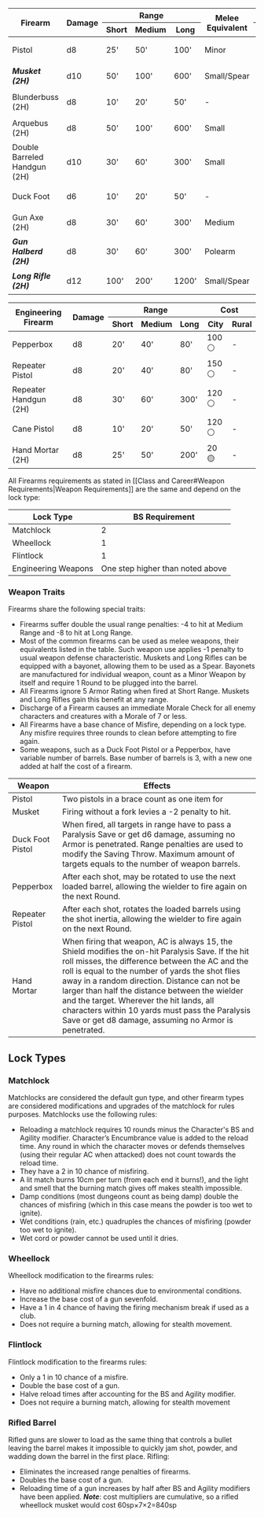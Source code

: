 
<table>
    <thead>
        <tr>
            <th rowspan="2">Firearm</th>
            <th rowspan="2">Damage</th>
            <th colspan="3">Range</th>
            <th rowspan="2">Melee Equivalent</th>
            <th colspan="2">Cost</th>
        </tr>
        <tr>
            <th>Short</th>
            <th>Medium</th>
            <th>Long</th>
            <th>City</th>
            <th>Rural</th>
        </tr>
    </thead>
    <tbody>
        <tr>
            <td>Pistol</td>
            <td>d8</td>
            <td>25'</td>
            <td>50'</td>
            <td>100'</td>
            <td>Minor</td>
            <td>30 ⚪</td>
            <td>-</td>
        </tr>
        <tr>
            <td><strong><em>Musket (2H)</em></strong></td>
            <td>d10</td>
            <td>50'</td>
            <td>100'</td>
            <td>600'</td>
            <td>Small/Spear</td>
            <td>60 ⚪</td>
            <td>-</td>
        </tr>
        <tr>
            <td>Blunderbuss (2H)</td>
            <td>d8</td>
            <td>10'</td>
            <td>20'</td>
            <td>50'</td>
            <td>-</td>
            <td>20 ⚪</td>
            <td>50 ⚪</td>
        </tr>
        <tr>
            <td>Arquebus (2H)</td>
            <td>d8</td>
            <td>50'</td>
            <td>100'</td>
            <td>600'</td>
            <td>Small</td>
            <td>40 ⚪</td>
            <td>80 ⚪</td>
        </tr>
        <tr>
            <td>Double Barreled Handgun (2H)</td>
            <td>d10</td>
            <td>30'</td>
            <td>60'</td>
            <td>300'</td>
            <td>Small</td>
            <td>100 ⚪</td>
            <td>-</td>
        </tr>
        <tr>
            <td>Duck Foot</td>
            <td>d6</td>
            <td>10'</td>
            <td>20'</td>
            <td>50'</td>
            <td>-</td>
            <td>200 ⚪</td>
            <td>-</td>
        </tr>
        <tr>
            <td>Gun Axe (2H)</td>
            <td>d8</td>
            <td>30'</td>
            <td>60'</td>
            <td>300'</td>
            <td>Medium</td>
            <td>80 ⚪</td>
            <td>-</td>
        </tr>
        <tr>
            <td><strong><em>Gun Halberd (2H)</em></strong></td>
            <td>d8</td>
            <td>30'</td>
            <td>60'</td>
            <td>300'</td>
            <td>Polearm</td>
            <td>120 ⚪</td>
            <td>-</td>
        </tr>
        <tr>
            <td><strong><em>Long Rifle (2H)</em></strong></td>
            <td>d12</td>
            <td>100'</td>
            <td>200'</td>
            <td>1200'</td>
            <td>Small/Spear</td>
            <td>16 🟡</td>
            <td>-</td>
        </tr>
    </tbody>
</table>


<table>
    <thead>
        <tr>
            <th rowspan="2">Engineering Firearm</th>
            <th rowspan="2">Damage</th>
            <th colspan="3">Range</th>
            <th colspan="2">Cost</th>
        </tr>
        <tr>
            <th>Short</th>
            <th>Medium</th>
            <th>Long</th>
            <th>City</th>
            <th>Rural</th>
        </tr>
    </thead>
    <tbody>
        <tr>
            <td>Pepperbox</td>
            <td>d8</td>
            <td>20'</td>
            <td>40'</td>
            <td>80'</td>
            <td>100 ⚪</td>
            <td>-</td>
        </tr>
        <tr>
            <td>Repeater Pistol</td>
            <td>d8</td>
            <td>20'</td>
            <td>40'</td>
            <td>80'</td>
            <td>150 ⚪</td>
            <td>-</td>
        </tr>
        <tr>
            <td>Repeater Handgun (2H)</td>
            <td>d8</td>
            <td>30'</td>
            <td>60'</td>
            <td>300'</td>
            <td>120 ⚪</td>
            <td>-</td>
        </tr>
        <tr>
            <td>Cane Pistol</td>
            <td>d8</td>
            <td>10'</td>
            <td>20'</td>
            <td>50'</td>
            <td>120 ⚪</td>
            <td>-</td>
        </tr>
        <tr>
            <td>Hand Mortar (2H)</td>
            <td>d8</td>
            <td>25'</td>
            <td>50'</td>
            <td>200'</td>
            <td>20 🟡</td>
            <td>-</td>
        </tr>
    </tbody>
</table>

All Firearms requirements as stated in [[Class and Career#Weapon Requirements|Weapon Requirements]] are the same and depend on the lock type:

| Lock Type           | BS Requirement                   |
| ------------------- | -------------------------------- |
| Matchlock           | 2                                |
| Wheellock           | 1                                |
| Flintlock           | 1                                |
| Engineering Weapons | One step higher than noted above |

### Weapon Traits
Firearms share the following special traits:
* Firearms suffer double the usual range penalties: -4 to hit at Medium Range and -8 to hit at Long Range.
* Most of the common firearms can be used as melee weapons, their equivalents listed in the table. Such weapon use applies -1 penalty to usual weapon defense characteristic. Muskets and Long Rifles can be equipped with a bayonet, allowing them to be used as a Spear. Bayonets are manufactured for individual weapon, count as a Minor Weapon by itself and require 1 Round to be plugged into the barrel.
* All Firearms ignore 5 Armor Rating when fired at Short Range. Muskets and Long Rifles gain this benefit at any range.
* Discharge of a Firearm causes an immediate Morale Check for all enemy characters and creatures with a Morale of 7 or less.
* All Firearms have a base chance of Misfire, depending on a lock type. Any misfire requires three rounds to clean before attempting to fire again.
* Some weapons, such as a Duck Foot Pistol or a Pepperbox, have variable number of barrels. Base number of barrels is 3, with a new one added at half the cost of a firearm.

| Weapon           | Effects                                                                                                                                                                                                                                                                                                                                                                                                                                                             |
| ---------------- | ------------------------------------------------------------------------------------------------------------------------------------------------------------------------------------------------------------------------------------------------------------------------------------------------------------------------------------------------------------------------------------------------------------------------------------------------------------------- |
| Pistol           | Two pistols in a brace count as one item for                                                                                                                                                                                                                                                                                                                                                                                                                        |
| Musket           | Firing without a fork levies a -2 penalty to hit.                                                                                                                                                                                                                                                                                                                                                                                                                   |
| Duck Foot Pistol | When fired, all targets in range have to pass a Paralysis Save or get d6 damage, assuming no Armor is penetrated. Range penalties are used to modify the Saving Throw. Maximum amount of targets equals to the number of weapon barrels.                                                                                                                                                                                                                            |
| Pepperbox        | After each shot, may be rotated to use the next loaded barrel, allowing the wielder to fire again on the next Round.                                                                                                                                                                                                                                                                                                                                                |
| Repeater Pistol  | After each shot, rotates the loaded barrels using the shot inertia, allowing the wielder to fire again on the next Round.                                                                                                                                                                                                                                                                                                                                           |
| Hand Mortar      | When firing that weapon, AC is always 15, the Shield modifies the on-hit Paralysis Save. If the hit roll misses, the difference between the AC and the roll is equal to the number of yards the shot flies away in a random direction. Distance can not be larger than half the distance between the wielder and the target. Wherever the hit lands, all characters within 10 yards must pass the Paralysis Save or get d8 damage, assuming no Armor is penetrated. |

## Lock Types
### Matchlock
Matchlocks are considered the default gun type, and other firearm types are considered modifications and upgrades of the matchlock for rules purposes.
Matchlocks use the following rules:
* Reloading a matchlock requires 10 rounds minus the Character's BS and Agility modifier. Character’s Encumbrance value is added to the reload time. Any round in which the character moves or defends themselves (using their regular AC when attacked) does not count towards the reload time.
* They have a 2 in 10 chance of misfiring.
* A lit match burns 10cm per turn (from each end it burns!), and the light and smell that the burning match gives off makes stealth impossible.
* Damp conditions (most dungeons count as being damp) double the chances of misfiring (which in this case means the powder is too wet to ignite).
* Wet conditions (rain, etc.) quadruples the chances of misfiring (powder too wet to ignite).
* Wet cord or powder cannot be used until it dries.
### Wheellock
Wheellock modification to the firearms rules:
* Have no additional misfire chances due to environmental conditions.
* Increase the base cost of a gun sevenfold.
* Have a 1 in 4 chance of having the firing mechanism break if used as a club.
* Does not require a burning match, allowing for stealth movement.
### Flintlock
Flintlock modification to the firearms rules:
* Only a 1 in 10 chance of a misfire.
* Double the base cost of a gun.
* Halve reload times after accounting for the BS and Agility modifier.
* Does not require a burning match, allowing for stealth movement
### Rifled Barrel
Rifled guns are slower to load as the same thing that controls a bullet leaving the barrel makes it impossible to quickly jam shot, powder, and wadding down the barrel in the first place.
Rifling:
* Eliminates the increased range penalties of firearms.
* Doubles the base cost of a gun.
* Reloading time of a gun increases by half after BS and Agility modifiers have been applied.
***Note***: cost multipliers are cumulative, so a rifled wheellock musket would cost 60sp×7×2=840sp
